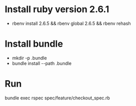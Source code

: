 # Install ruby version 2.6.1
* rbenv install 2.6.5 && rbenv global 2.6.5 && rbenv rehash

# Install bundle
* mkdir -p .bundle
* bundle install --path .bundle

# Run
bundle exec rspec spec/feature/checkout_spec.rb
